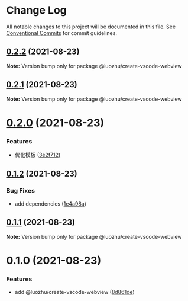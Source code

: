 # Change Log

All notable changes to this project will be documented in this file.
See [Conventional Commits](https://conventionalcommits.org) for commit guidelines.

## [0.2.2](https://github.com/youngjuning/luozhu/compare/@luozhu/create-vscode-webview@0.2.1...@luozhu/create-vscode-webview@0.2.2) (2021-08-23)

**Note:** Version bump only for package @luozhu/create-vscode-webview





## [0.2.1](https://github.com/youngjuning/luozhu/compare/@luozhu/create-vscode-webview@0.2.0...@luozhu/create-vscode-webview@0.2.1) (2021-08-23)

**Note:** Version bump only for package @luozhu/create-vscode-webview

# [0.2.0](https://github.com/youngjuning/luozhu/compare/@luozhu/create-vscode-webview@0.1.2...@luozhu/create-vscode-webview@0.2.0) (2021-08-23)

### Features

- 优化模板 ([3e2f712](https://github.com/youngjuning/luozhu/commit/3e2f7128d249174d72fa1d8c9633043a744c482e))

## [0.1.2](https://github.com/youngjuning/luozhu/compare/@luozhu/create-vscode-webview@0.1.1...@luozhu/create-vscode-webview@0.1.2) (2021-08-23)

### Bug Fixes

- add dependencies ([1e4a98a](https://github.com/youngjuning/luozhu/commit/1e4a98ab0ea4789505672c785525d7e9c0fc34d6))

## [0.1.1](https://github.com/youngjuning/luozhu/compare/@luozhu/create-vscode-webview@0.1.0...@luozhu/create-vscode-webview@0.1.1) (2021-08-23)

**Note:** Version bump only for package @luozhu/create-vscode-webview

# 0.1.0 (2021-08-23)

### Features

- add @luozhu/create-vscode-webview ([8d861de](https://github.com/youngjuning/luozhu/commit/8d861dec1580cff245353791f65169a6564aec93))
